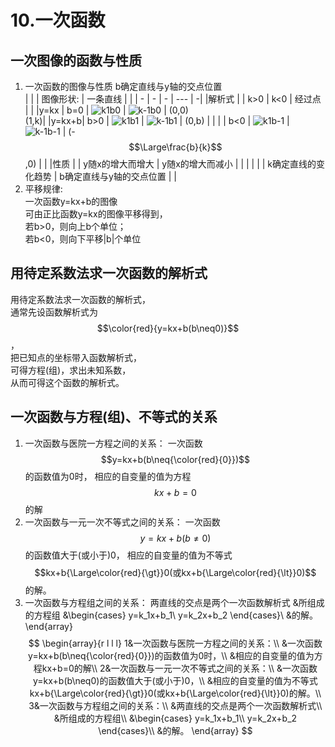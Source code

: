 # 10.一次函数

## 一次图像的函数与性质
1. 一次函数的图像与性质
    b确定直线与y轴的交点位置    
    |   |   | 图像形状:  | 一条直线 |  |
    | - | - | - | --- | -|
    |解析式 |  | k>0 | k<0 | 经过点 | |
    |y=kx | b=0 | ![k1b0](pics/k1b0.svg) | ![k-1b0](pics/k-1b0.svg) | (0,0)<br>(1,k)|
    |y=kx+b| b>0 | ![k1b1](pics/k1b1.svg) | ![k-1b1](pics/k-1b1.svg) | (0,b) | |
    | | b<0 | ![k1b-1](pics/k1b-1.svg) | ![k-1b-1](pics/k-1b-1.svg) | (-$$\Large\frac{b}{k}$$,0) | |
    |性质 | | y随x的增大而增大 | y随x的增大而减小 | | |
    | | | k确定直线的变化趋势 | b确定直线与y轴的交点位置 | |
2. 平移规律:        
    一次函数y=kx+b的图像        
    可由正比函数y=kx的图像平移得到，    
    若b>0，则向上b个单位；      
    若b<0，则向下平移|b|个单位      

## 用待定系数法求一次函数的解析式
用待定系数法求一次函数的解析式，    
通常先设函数解析式为$$\color{red}{y=kx+b(b\neq0)}$$，   
把已知点的坐标带入函数解析式，  
可得方程(组)，求出未知系数，    
从而可得这个函数的解析式。  

## 一次函数与方程(组)、不等式的关系
1. 一次函数与医院一方程之间的关系： 
    一次函数$$y=kx+b(b\neq{\color{red}{0}})$$的函数值为0时，
    相应的自变量的值为方程$$kx+b=0$$的解
2. 一次函数与一元一次不等式之间的关系：
    一次函数$$y=kx+b(b\neq0)$$的函数值大于(或小于)0，
    相应的自变量的值为不等式$$kx+b{\Large\color{red}{\gt}}0(或kx+b{\Large\color{red}{\lt}}0)$$的解。
3. 一次函数与方程组之间的关系：
    两直线的交点是两个一次函数解析式
&所组成的方程组
&\begin{cases}
y=k_1x+b_1\\
y=k_2x+b_2
\end{cases}\\
&的解。
\end{array}
$$
\begin{array}{r l l l}
1&一次函数与医院一方程之间的关系：\\
&一次函数y=kx+b(b\neq{\color{red}{0}})的函数值为0时，\\
&相应的自变量的值为方程kx+b=0的解\\
2&一次函数与一元一次不等式之间的关系：\\
&一次函数y=kx+b(b\neq0)的函数值大于(或小于)0，\\
&相应的自变量的值为不等式kx+b{\Large\color{red}{\gt}}0(或kx+b{\Large\color{red}{\lt}}0)的解。\\
3&一次函数与方程组之间的关系：\\
&两直线的交点是两个一次函数解析式\\
&所组成的方程组\\
&\begin{cases}
y=k_1x+b_1\\
y=k_2x+b_2
\end{cases}\\
&的解。
\end{array}
$$